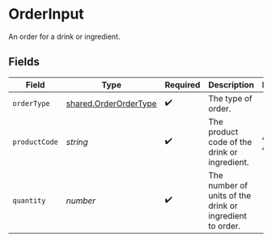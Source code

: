 # OrderInput

An order for a drink or ingredient.


## Fields

| Field                                                                 | Type                                                                  | Required                                                              | Description                                                           | Example                                                               |
| --------------------------------------------------------------------- | --------------------------------------------------------------------- | --------------------------------------------------------------------- | --------------------------------------------------------------------- | --------------------------------------------------------------------- |
| `orderType`                                                           | [shared.OrderOrderType](../../../sdk/models/shared/orderordertype.md) | :heavy_check_mark:                                                    | The type of order.                                                    |                                                                       |
| `productCode`                                                         | *string*                                                              | :heavy_check_mark:                                                    | The product code of the drink or ingredient.                          | AC-A2DF3                                                              |
| `quantity`                                                            | *number*                                                              | :heavy_check_mark:                                                    | The number of units of the drink or ingredient to order.              |                                                                       |